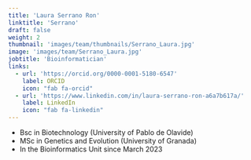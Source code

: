 ```yaml
---
title: 'Laura Serrano Ron'
linktitle: 'Serrano'
draft: false
weight: 2
thumbnail: 'images/team/thumbnails/Serrano_Laura.jpg'
image: 'images/team/Serrano_Laura.jpg'
jobtitle: 'Bioinformatician'
links:
  - url: 'https://orcid.org/0000-0001-5180-6547'
    label: ORCID
    icon: "fab fa-orcid"
  - url: 'https://www.linkedin.com/in/laura-serrano-ron-a6a7b617a/'
    label: LinkedIn
    icon: "fab fa-linkedin"
---
```


- Bsc in Biotechnology (University of Pablo de Olavide)
- MSc in Genetics and Evolution (University of Granada)
- In the Bioinformatics Unit since March 2023
